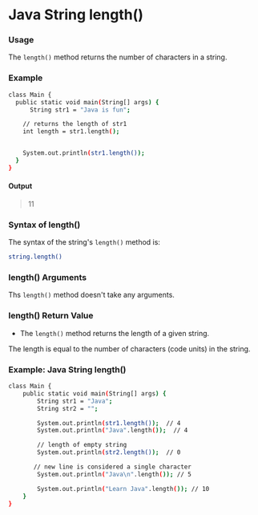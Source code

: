 # Java String length()

### Usage
The `length()` method returns the number of characters in a string.

### Example
```sh
class Main {
  public static void main(String[] args) {
      String str1 = "Java is fun";

    // returns the length of str1
    int length = str1.length();


    System.out.println(str1.length());
  }
}
```

#### Output
> 11
> 
### Syntax of length()
The syntax of the string's `length()` method is:
```sh
string.length()
```

### length() Arguments
Ths `length()` method doesn't take any arguments.

### length() Return Value
- The `length()` method returns the length of a given string.

The length is equal to the number of characters (code units) in the string.

### Example: Java String length()
```sh
class Main {
    public static void main(String[] args) {
        String str1 = "Java";
        String str2 = "";

        System.out.println(str1.length());  // 4
        System.out.println("Java".length());  // 4

        // length of empty string
        System.out.println(str2.length());  // 0

       // new line is considered a single character
        System.out.println("Java\n".length()); // 5

        System.out.println("Learn Java".length()); // 10
    }
}
```
